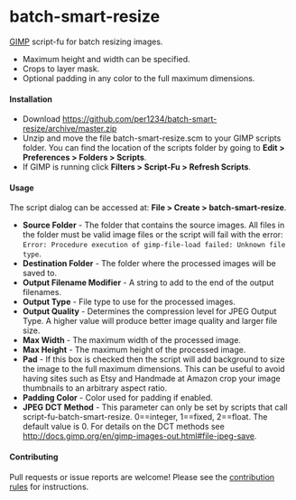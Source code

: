 # batch-smart-resize

[GIMP](http://gimp.org) script-fu for batch resizing images.

- Maximum height and width can be specified.
- Crops to layer mask.
- Optional padding in any color to the full maximum dimensions.

#### Installation

- Download https://github.com/per1234/batch-smart-resize/archive/master.zip
- Unzip and move the file batch-smart-resize.scm to your GIMP scripts folder. You can find the location of the scripts folder by going to **Edit > Preferences > Folders > Scripts**.
- If GIMP is running click **Filters > Script-Fu > Refresh Scripts**.

<a id="usage"></a>

#### Usage

The script dialog can be accessed at: **File > Create > batch-smart-resize**.

- **Source Folder** - The folder that contains the source images. All files in the folder must be valid image files or the script will fail with the error: `Error: Procedure execution of gimp-file-load failed: Unknown file type`.
- **Destination Folder** - The folder where the processed images will be saved to.
- **Output Filename Modifier** - A string to add to the end of the output filenames.
- **Output Type** - File type to use for the processed images.
- **Output Quality** - Determines the compression level for JPEG Output Type. A higher value will produce better image quality and larger file size.
- **Max Width** - The maximum width of the processed image.
- **Max Height** - The maximum height of the processed image.
- **Pad** - If this box is checked then the script will add background to size the image to the full maximum dimensions. This can be useful to avoid having sites such as Etsy and Handmade at Amazon crop your image thumbnails to an arbitrary aspect ratio.
- **Padding Color** - Color used for padding if enabled.
- **JPEG DCT Method** - This parameter can only be set by scripts that call script-fu-batch-smart-resize. 0==integer, 1==fixed, 2==float. The default value is 0. For details on the DCT methods see http://docs.gimp.org/en/gimp-images-out.html#file-jpeg-save.

#### Contributing

Pull requests or issue reports are welcome! Please see the [contribution rules](https://github.com/per1234/batch-smart-resize/blob/master/.github/CONTRIBUTING.md) for instructions.

